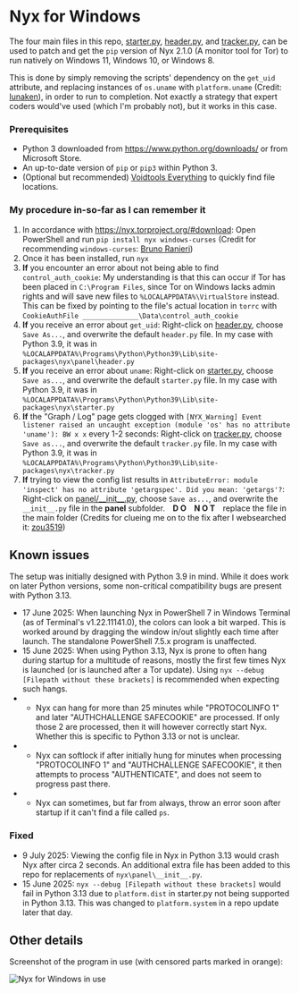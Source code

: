 # Nyx for Windows

The four main files in this repo, [starter.py](https://raw.githubusercontent.com/DandelionSprout/NyxForWindows/main/starter.py), [header.py](https://raw.githubusercontent.com/DandelionSprout/NyxForWindows/main/header.py), and [tracker.py](https://raw.githubusercontent.com/DandelionSprout/NyxForWindows/main/tracker.py), can be used to patch and get the `pip` version of Nyx 2.1.0 (A monitor tool for Tor) to run natively on Windows 11, Windows 10, or Windows 8.

This is done by simply removing the scripts' dependency on the `get_uid` attribute, and replacing instances of `os.uname` with `platform.uname` (Credit: [lunaken](https://github.com/lunaken)), in order to run to completion. Not exactly a strategy that expert coders would've used (which I'm probably not), but it works in this case.

### Prerequisites

* Python 3 downloaded from https://www.python.org/downloads/ or from Microsoft Store.
* An up-to-date version of `pip` or `pip3` within Python 3.
* (Optional but recommended) [Voidtools Everything](https://www.voidtools.com/) to quickly find file locations.

### My procedure in-so-far as I can remember it

1) In accordance with https://nyx.torproject.org/#download: Open PowerShell and run `pip install nyx windows-curses` (Credit for recommending `windows-curses`: [Bruno Ranieri](https://stackoverflow.com/questions/35850362/importerror-no-module-named-curses-when-trying-to-import-blessings))
2) Once it has been installed, run `nyx`
3) **If** you encounter an error about not being able to find `control_auth_cookie`: My understanding is that this can occur if Tor has been placed in `C:\Program Files`, since Tor on Windows lacks admin rights and will save new files to `%LOCALAPPDATA%\VirtualStore` instead. This can be fixed by pointing to the file's actual location in `torrc` with `CookieAuthFile ______________\Data\control_auth_cookie`
4) **If** you receive an error about `get_uid`: Right-click on [header.py](https://raw.githubusercontent.com/DandelionSprout/NyxForWindows/main/header.py), choose `Save As...`, and overwrite the default `header.py` file. In my case with Python 3.9, it was in `%LOCALAPPDATA%\Programs\Python\Python39\Lib\site-packages\nyx\panel\header.py`
5) **If** you receive an error about `uname`: Right-click on [starter.py](https://raw.githubusercontent.com/DandelionSprout/NyxForWindows/main/starter.py), choose `Save as...`, and overwrite the default `starter.py` file. In my case with Python 3.9, it was in `%LOCALAPPDATA%\Programs\Python\Python39\Lib\site-packages\nyx\starter.py`
6) **If** the "Graph / Log" page gets clogged with `[NYX_Warning] Event listener raised an uncaught exception (module 'os' has no attribute 'uname'): BW x x` every 1-2 seconds: Right-click on [tracker.py](https://raw.githubusercontent.com/DandelionSprout/NyxForWindows/main/tracker.py), choose `Save as...`, and overwrite the default `tracker.py` file. In my case with Python 3.9, it was in `%LOCALAPPDATA%\Programs\Python\Python39\Lib\site-packages\nyx\tracker.py`
7) **If** trying to view the config list results in `AttributeError: module 'inspect' has no attribute 'getargspec'. Did you mean: 'getargs'?`: Right-click on [panel/\_\_init\_\_.py](https://raw.githubusercontent.com/DandelionSprout/NyxForWindows/main/panel/__init__.py), choose `Save as...`, and overwrite the `__init__.py` file in the **panel** subfolder. **D O N O T** replace the file in the main folder (Credits for clueing me on to the fix after I websearched it: [zou3519](https://github.com/pytorch/pytorch/issues/15344))

## Known issues

The setup was initially designed with Python 3.9 in mind. While it does work on later Python versions, some non-critical compatibility bugs are present with Python 3.13.

* 17 June 2025: When launching Nyx in PowerShell 7 in Windows Terminal (as of Terminal's v1.22.11141.0), the colors can look a bit warped. This is worked around by dragging the window in/out slightly each time after launch. The standalone PowerShell 7.5.x program is unaffected.
* 15 June 2025: When using Python 3.13, Nyx is prone to often hang during startup for a multitude of reasons, mostly the first few times Nyx is launched (or is launched after a Tor update). Using `nyx --debug [Filepath without these brackets]` is recommended when expecting such hangs.
* * Nyx can hang for more than 25 minutes while "PROTOCOLINFO 1" and later "AUTHCHALLENGE SAFECOOKIE" are processed. If only those 2 are processed, then it will however correctly start Nyx. Whether this is specific to Python 3.13 or not is unclear.
* * Nyx can softlock if after initially hung for minutes when processing "PROTOCOLINFO 1" and "AUTHCHALLENGE SAFECOOKIE", it then attempts to process "AUTHENTICATE", and does not seem to progress past there.
* * Nyx can sometimes, but far from always, throw an error soon after startup if it can't find a file called `ps`.

### Fixed

* 9 July 2025: Viewing the config file in Nyx in Python 3.13 would crash Nyx after circa 2 seconds. An additional extra file has been added to this repo for replacements of `nyx\panel\__init__.py`.
* 15 June 2025: `nyx --debug [Filepath without these brackets]` would fail in Python 3.13 due to `platform.dist` in starter.py not being supported in Python 3.13. This was changed to `platform.system` in a repo update later that day.

## Other details

Screenshot of the program in use (with censored parts marked in orange):

![Nyx for Windows in use](https://github.com/user-attachments/assets/147b0613-d543-4186-9425-c39a098b28a8)
